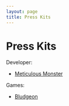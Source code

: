 ```yaml
---
layout: page
title: Press Kits
---
```


# Press Kits

Developer:

- [Meticulous Monster](/meticulous-monster-press-kit)

Games:

- [Bludgeon](/bludgeon-press-kit)